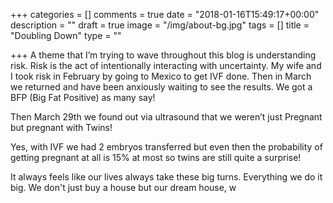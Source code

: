 +++
categories = []
comments = true
date = "2018-01-16T15:49:17+00:00"
description = ""
draft = true
image = "/img/about-bg.jpg"
tags = []
title = "Doubling Down"
type = ""

+++
A theme that I’m trying to wave throughout this blog is understanding risk. Risk is the act of intentionally interacting with uncertainty. My wife and I took risk in February by going to Mexico to get IVF done. Then in March we returned and have been anxiously waiting to see the results. We got a BFP (Big Fat Positive) as many say!

Then March 29th we found out via ultrasound that we weren’t just Pregnant but pregnant with Twins!

Yes, with IVF we had 2 embryos transferred but even then the probability of getting pregnant at all is 15% at most so twins are still quite a surprise!

It always feels like our lives always take these big turns. Everything we do it big. We don't just buy a house but our dream house, w